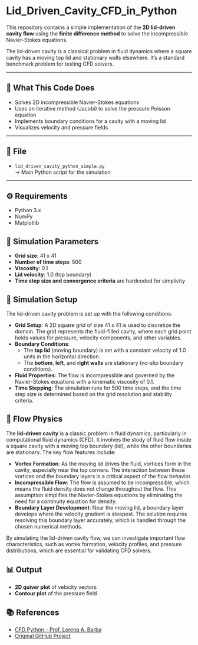 # Lid_Driven_Cavity_CFD_in_Python


This repository contains a simple implementation of the **2D lid-driven cavity flow** using the **finite difference method** to solve the incompressible Navier-Stokes equations.

The lid-driven cavity is a classical problem in fluid dynamics where a square cavity has a moving top lid and stationary walls elsewhere. It’s a standard benchmark problem for testing CFD solvers.

---

## 🧠 What This Code Does

- Solves 2D incompressible Navier-Stokes equations
- Uses an iterative method (Jacobi) to solve the pressure Poisson equation
- Implements boundary conditions for a cavity with a moving lid
- Visualizes velocity and pressure fields

---

## 📁 File

- `lid_driven_cavity_python_simple.py`  
  → Main Python script for the simulation

---

## ⚙️ Requirements

- Python 3.x
- NumPy
- Matplotlib




## 🧾 Simulation Parameters

- **Grid size**: 41 x 41  
- **Number of time steps**: 500  
- **Viscosity**: 0.1  
- **Lid velocity**: 1.0 (top boundary)  
- **Time step size and convergence criteria** are hardcoded for simplicity


## 🔧 Simulation Setup

The lid-driven cavity problem is set up with the following conditions:
- **Grid Setup**: A 2D square grid of size 41 x 41 is used to discretize the domain. The grid represents the fluid-filled cavity, where each grid point holds values for pressure, velocity components, and other variables.
- **Boundary Conditions**: 
  - The **top lid** (moving boundary) is set with a constant velocity of 1.0 units in the horizontal direction.
  - The **bottom**, **left**, and **right walls** are stationary (no-slip boundary conditions).
- **Fluid Properties**: The flow is incompressible and governed by the Navier-Stokes equations with a kinematic viscosity of 0.1.
- **Time Stepping**: The simulation runs for 500 time steps, and the time step size is determined based on the grid resolution and stability criteria.

## 🌊 Flow Physics

The **lid-driven cavity** is a classic problem in fluid dynamics, particularly in computational fluid dynamics (CFD). It involves the study of fluid flow inside a square cavity with a moving top boundary (lid), while the other boundaries are stationary. The key flow features include:

- **Vortex Formation**: As the moving lid drives the fluid, vortices form in the cavity, especially near the top corners. The interaction between these vortices and the boundary layers is a critical aspect of the flow behavior.
- **Incompressible Flow**: The flow is assumed to be incompressible, which means the fluid density does not change throughout the flow. This assumption simplifies the Navier-Stokes equations by eliminating the need for a continuity equation for density.
- **Boundary Layer Development**: Near the moving lid, a boundary layer develops where the velocity gradient is steepest. The solution requires resolving this boundary layer accurately, which is handled through the chosen numerical methods.

By simulating the lid-driven cavity flow, we can investigate important flow characteristics, such as vortex formation, velocity profiles, and pressure distributions, which are essential for validating CFD solvers.




## 📊 Output

- **2D quiver plot** of velocity vectors  
- **Contour plot** of the pressure field



## 📚 References

- [CFD Python – Prof. Lorena A. Barba](https://github.com/barbagroup/CFDPython)
- [Original GitHub Project](https://github.com/Ceyron/machine-learning-and-simulation)

